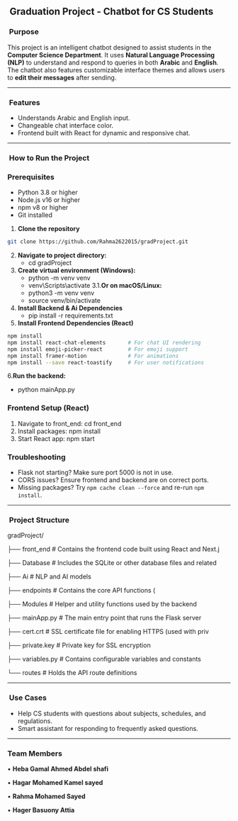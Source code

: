 ##  Graduation Project - Chatbot for CS Students

###  Purpose

This project is an intelligent chatbot designed to assist students in the **Computer Science Department**. It uses **Natural Language Processing (NLP)** to understand and respond to queries in both **Arabic** and **English**. The chatbot also features customizable interface themes and allows users to **edit their messages** after sending.

---

###  Features

* Understands Arabic and English input.
* Changeable chat interface color.
* Frontend built with React for dynamic and responsive chat.

---

###  How to Run the Project

### Prerequisites
- Python 3.8 or higher
- Node.js v16 or higher
- npm v8 or higher
- Git installed
1. **Clone the repository**

```bash
git clone https://github.com/Rahma2622015/gradProject.git
```
2. **Navigate to project directory:**
    - cd gradProject
3. **Create virtual environment (Windows):**
   - python -m venv venv
   - venv\Scripts\activate
3.1.**Or on macOS/Linux:**
   - python3 -m venv venv
   - source venv/bin/activate
4. **Install Backend & Ai Dependencies**
    - pip install -r requirements.txt
5. **Install Frontend Dependencies (React)**

```bash
npm install
npm install react-chat-elements       # For chat UI rendering
npm install emoji-picker-react        # For emoji support
npm install framer-motion             # For animations
npm install --save react-toastify     # For user notifications
```
6.**Run the backend:**
  - python mainApp.py
  
### Frontend Setup (React)
1. Navigate to front_end:
  cd front_end
2. Install packages:
  npm install
3. Start React app:
  npm start

### Troubleshooting
- Flask not starting? Make sure port 5000 is not in use.
- CORS issues? Ensure frontend and backend are on correct ports.
- Missing packages? Try `npm cache clean --force` and re-run `npm install`.

---

###  Project Structure

gradProject/

├── front\_end	# Contains the frontend code built using React and Next.j

├── Database	# Includes the SQLite or other database files and related

├── Ai	# NLP and AI models

├── endpoints	# Contains the core API functions (

├── Modules	# Helper and utility functions used by the backend

├── mainApp.py # The main entry point that runs the Flask server

├── cert.crt	# SSL certificate file for enabling HTTPS (used with priv

├── private.key	# Private key for SSL encryption

├── variables.py	# Contains configurable variables and constants

└── routes	# Holds the API route definitions

---

###  Use Cases

* Help CS students with questions about subjects, schedules, and regulations.
* Smart assistant for responding to frequently asked questions.

---

### Team Members

• **Heba Gamal Ahmed Abdel shafi**

• **Hagar Mohamed Kamel sayed**

• **Rahma Mohamed Sayed**

• **Hager Basuony Attia**
